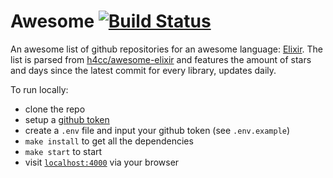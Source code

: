 # Awesome [![Build Status](https://travis-ci.org/aenglisc/Awesome.svg?branch=master)](https://travis-ci.org/aenglisc/Awesome)

An awesome list of github repositories for an awesome language: [Elixir](https://elixir-lang.org/). The list is parsed from [h4cc/awesome-elixir](https://github.com/h4cc/awesome-elixir) and features the amount of stars and days since the latest commit for every library, updates daily.

To run locally:

  * clone the repo
  * setup a [github token](https://github.com/settings/tokens)
  * create a `.env` file and input your github token (see `.env.example`)
  * `make install` to get all the dependencies
  * `make start` to start
  * visit [`localhost:4000`](http://localhost:4000) via your browser
